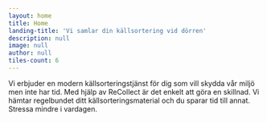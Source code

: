 ```yaml
---
layout: home
title: Home
landing-title: 'Vi samlar din källsortering vid dörren'
description: null
image: null
author: null
tiles-count: 6
---
```

Vi erbjuder en modern källsorteringstjänst för dig som vill skydda vår miljö men inte har tid. Med hjälp av ReCollect är det enkelt att göra en skillnad. Vi hämtar regelbundet ditt källsorteringsmaterial och du sparar tid till annat. Stressa mindre i vardagen.
